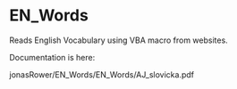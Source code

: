 # EN_Words
Reads English Vocabulary using VBA macro from websites.

Documentation is here:

jonasRower/EN_Words/EN_Words/AJ_slovicka.pdf
